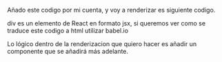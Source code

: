 Añado este codigo por mi cuenta, y voy a renderizar es siguiente codigo.

div es un elemento de React en formato jsx, si queremos ver como se traduce este codigo a html utilizar babel.io

Lo lógico dentro de la renderizacion que quiero hacer es añadir un componente que se añadirá más adelante.
